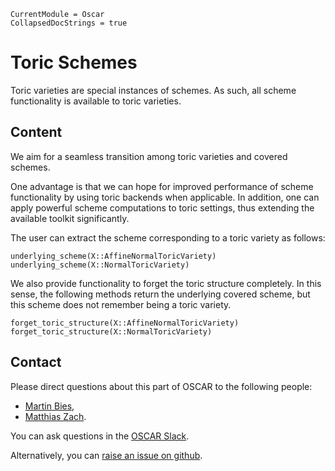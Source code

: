 ```@meta
CurrentModule = Oscar
CollapsedDocStrings = true
```

# Toric Schemes

Toric varieties are special instances of schemes. As such, all scheme functionality is
available to toric varieties.


## Content

We aim for a seamless transition among toric varieties and covered schemes.

One advantage is that we can hope for improved performance of scheme functionality by using
toric backends when applicable. In addition, one can apply powerful scheme computations to
toric settings, thus extending the available toolkit significantly.

The user can extract the scheme corresponding to a toric variety as follows:
```@docs
underlying_scheme(X::AffineNormalToricVariety)
underlying_scheme(X::NormalToricVariety)
```

We also provide functionality to forget the toric structure completely.
In this sense, the following methods return the underlying covered scheme,
but this scheme does not remember being a toric variety.
```@docs
forget_toric_structure(X::AffineNormalToricVariety)
forget_toric_structure(X::NormalToricVariety)
```

## Contact

Please direct questions about this part of OSCAR to the following people:
* [Martin Bies](https://martinbies.github.io/),
* [Matthias Zach](https://math.rptu.de/en/wgs/agag/people/members).

You can ask questions in the [OSCAR Slack](https://www.oscar-system.org/community/#slack).

Alternatively, you can [raise an issue on github](https://www.oscar-system.org/community/#how-to-report-issues).

